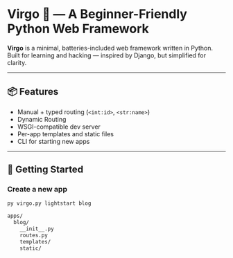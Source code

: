 # Virgo 🌌 — A Beginner-Friendly Python Web Framework

**Virgo** is a minimal, batteries-included web framework written in Python.  
Built for learning and hacking — inspired by Django, but simplified for clarity.

---

## 📦 Features

- Manual + typed routing (`<int:id>`, `<str:name>`)
- Dynamic Routing
- WSGI-compatible dev server
- Per-app templates and static files
- CLI for starting new apps

---

## 🚀 Getting Started

### Create a new app

```bash
py virgo.py lightstart blog

```

```bash
apps/
  blog/
    __init__.py
    routes.py
    templates/
    static/
```
